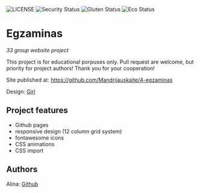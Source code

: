 ![LICENSE](https://img.shields.io/badge/license-MIT-blue.svg?style=flat-square)
![Security Status](https://img.shields.io/security-headers?label=Security&url=https%3A%2F%2Fgithub.com&style=flat-square)
![Gluten Status](https://img.shields.io/badge/Gluten-Free-green.svg)
![Eco Status](https://img.shields.io/badge/ECO-Friendly-green.svg)

# Egzaminas

_33 group website project_

This project is for educational porpuses only. Pull request are welcome, but priority for project authors! Thank you for your cooperation!

Site published at: https://github.com/Mandrijauskaite/4-egzaminas

Design: [Girl]( https://cdn.discordapp.com/attachments/850245533838868480/850246211415834634/unknown.png)

## Project features

-   Github pages
-   responsive design (12 column grid system)
-   fontawesome icons
-   CSS animations
-   CSS import

## Authors

Alina: [Github](https://github.com/Mandrijauskaite/4-egzaminas)